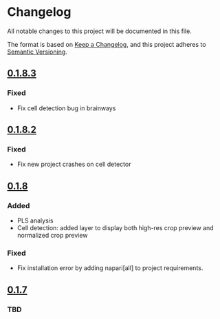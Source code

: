 # Changelog

All notable changes to this project will be documented in this file.

The format is based on [Keep a Changelog](https://keepachangelog.com/en/1.1.0/),
and this project adheres to [Semantic Versioning](https://semver.org/spec/v2.0.0.html).

## [0.1.8.3]

### Fixed
 - Fix cell detection bug in brainways

## [0.1.8.2]

### Fixed
 - Fix new project crashes on cell detector

## [0.1.8]

### Added
 - PLS analysis
 - Cell detection: added layer to display both high-res crop preview and normalized crop preview

### Fixed
 - Fix installation error by adding napari[all] to project requirements.

## [0.1.7]

### TBD

[unreleased]: https://github.com/olivierlacan/keep-a-changelog/compare/v1.1.1...HEAD
[0.1.8.3]: https://github.com/olivierlacan/keep-a-changelog/compare/v0.1.8.2...v0.1.8.3
[0.1.8.2]: https://github.com/olivierlacan/keep-a-changelog/compare/v0.1.8...v0.1.8.2
[0.1.8]: https://github.com/olivierlacan/keep-a-changelog/compare/v0.1.7...v0.1.8
[0.1.7]: https://github.com/olivierlacan/keep-a-changelog/compare/v0.1.6...v0.1.7
